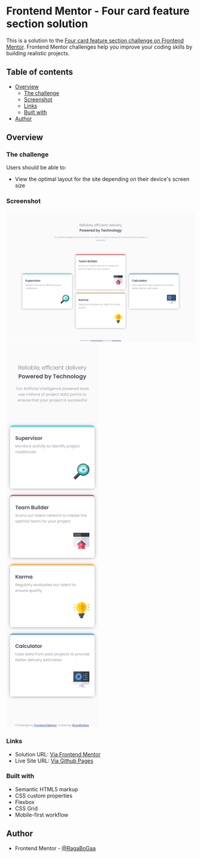 # Frontend Mentor - Four card feature section solution

This is a solution to the [Four card feature section challenge on Frontend Mentor](https://www.frontendmentor.io/challenges/four-card-feature-section-weK1eFYK). Frontend Mentor challenges help you improve your coding skills by building realistic projects.

## Table of contents

- [Overview](#overview)
  - [The challenge](#the-challenge)
  - [Screenshot](#screenshot)
  - [Links](#links)
  - [Built with](#built-with)
- [Author](#author)

## Overview

### The challenge

Users should be able to:

- View the optimal layout for the site depending on their device's screen size

### Screenshot

![](./desktop.png)
![](./mobile.png)

### Links

- Solution URL: [Via Frontend Mentor](https://www.frontendmentor.io/solutions/responsive-fourcardfeaturesection-_4DtgjZ-q)
- Live Site URL: [Via Github Pages](https://ragabogaa.github.io/Four-card-feature-section/)

### Built with

- Semantic HTML5 markup
- CSS custom properties
- Flexbox
- CSS Grid
- Mobile-first workflow

## Author

- Frontend Mentor - [@RagaBoGaa](https://www.frontendmentor.io/profile/RagaBoGaa)
